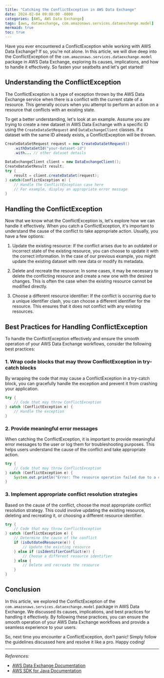 ```yaml
---
title: "Catching the ConflictException in AWS Data Exchange"
date: 2024-02-04 09:00:00 -0000
categories: [AWS, AWS Data Exchange]
tags: [aws, dataexchange, com.amazonaws.services.dataexchange.model]
mermaid: true
toc: true
---
```



Have you ever encountered a ConflictException while working with AWS Data Exchange? If so, you're not alone. In this article, we will dive deep into the ConflictException of the `com.amazonaws.services.dataexchange.model` package in AWS Data Exchange, exploring its causes, implications, and how to handle it effectively. So fasten your seatbelts and let's get started!

## Understanding the ConflictException

The ConflictException is a type of exception thrown by the AWS Data Exchange service when there is a conflict with the current state of a resource. This generally occurs when you attempt to perform an action on a resource that conflicts with an existing state.

To get a better understanding, let's look at an example. Assume you are trying to create a new dataset in AWS Data Exchange with a specific ID using the `CreateDataSetRequest` and `DataExchangeClient` classes. If a dataset with the same ID already exists, a ConflictException will be thrown.

```java
CreateDataSetRequest request = new CreateDataSetRequest()
    .withDataSetId("your-dataset-id")
    .with... // other dataset details
    
DataExchangeClient client = new DataExchangeClient();
CreateDataSetResult result;
try {
    result = client.createDataSet(request);
} catch(ConflictException e) {
    // Handle the ConflictException case here
    // For example, display an appropriate error message
}
```

## Handling the ConflictException

Now that we know what the ConflictException is, let's explore how we can handle it effectively. When you catch a ConflictException, it's important to understand the cause of the conflict to take appropriate action. Usually, you have a few options:

1. Update the existing resource: If the conflict arises due to an outdated or incorrect state of the existing resource, you can choose to update it with the correct information. In the case of our previous example, you might update the existing dataset with new data or modify its metadata.

2. Delete and recreate the resource: In some cases, it may be necessary to delete the conflicting resource and create a new one with the desired changes. This is often the case when the existing resource cannot be modified directly.

3. Choose a different resource identifier: If the conflict is occurring due to a unique identifier clash, you can choose a different identifier for the resource. This ensures that it does not conflict with any existing resources.

## Best Practices for Handling ConflictException

To handle the ConflictException effectively and ensure the smooth operation of your AWS Data Exchange workflows, consider the following best practices:

### 1. Wrap code blocks that may throw ConflictException in try-catch blocks

By wrapping the code that may cause a ConflictException in a try-catch block, you can gracefully handle the exception and prevent it from crashing your application.

```java
try {
    // Code that may throw ConflictException
} catch (ConflictException e) {
    // Handle the exception
}
```

### 2. Provide meaningful error messages

When catching the ConflictException, it is important to provide meaningful error messages to the user or log them for troubleshooting purposes. This helps users understand the cause of the conflict and take appropriate action.

```java
try {
    // Code that may throw ConflictException
} catch (ConflictException e) {
    System.out.println("Error: The resource operation failed due to a conflict. Please check the existing state and take appropriate action.");
}
```

### 3. Implement appropriate conflict resolution strategies

Based on the cause of the conflict, choose the most appropriate conflict resolution strategy. This could involve updating the existing resource, deleting and recreating it, or choosing a different resource identifier.

```java
try {
    // Code that may throw ConflictException
} catch (ConflictException e) {
    // Determine the cause of the conflict
    if (isOutdatedResource(e)) {
        // Update the existing resource
    } else if (isIdentifierConflict(e)) {
        // Choose a different resource identifier
    } else {
        // Delete and recreate the resource
    }
}
```

## Conclusion

In this article, we explored the ConflictException of the `com.amazonaws.services.dataexchange.model` package in AWS Data Exchange. We discussed its causes, implications, and best practices for handling it effectively. By following these practices, you can ensure the smooth operation of your AWS Data Exchange workflows and provide a seamless experience to your users.

So, next time you encounter a ConflictException, don't panic! Simply follow the guidelines discussed here and resolve it like a pro. Happy coding!

---

*References:*
- [AWS Data Exchange Documentation](https://docs.aws.amazon.com/data-exchange/latest/apireference/welcome.html)
- [AWS SDK for Java Documentation](https://docs.aws.amazon.com/sdk-for-java/index.html)